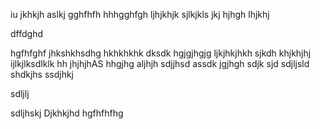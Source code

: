 iu
jkhkjh
aslkj
gghfhfh
hhhgghfgh
ljhjkhjk
sjlkjkls
jkj
hjhgh
lhjkhj


dffdghd

hgfhfghf
jhkshkhsdhg
hkhkhkhk
dksdk
hgjgjhgjg
ljkjhkjhkh
sjkdh
khjkhjhj
ijlkjlksdlklk
hh
jhjhjhAS
hhgjhg
aljhjh
sdjjhsd
assdk
jgjhgh
sdjk
sjd
sdjljsld
shdkjhs
ssdjhkj

sdljlj

sdljhskj
Djkhkjhd
hgfhfhfhg
